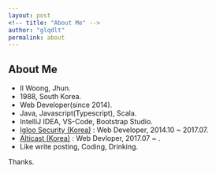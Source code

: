 ```yaml
---
layout: post
<!-- title: "About Me" -->
author: "glqdlt"
permalink: about
---
```


## About Me
+ Il Woong, Jhun.
+ 1988, South Korea.
+ Web Developer(since 2014).
+ Java, Javascript(Typescript), Scala.
+ IntelliJ IDEA, VS-Code, Bootstrap Studio.
+ [Igloo Security (Korea)](http://www.igloosec.co.kr/en/index.do) : Web Developer, 2014.10 ~ 2017.07.
+ [Alticast (Korea)](http://www.alticast.com/main.html) : Web Devloper, 2017.07 ~ .
+ Like write posting, Coding, Drinking.

Thanks.
